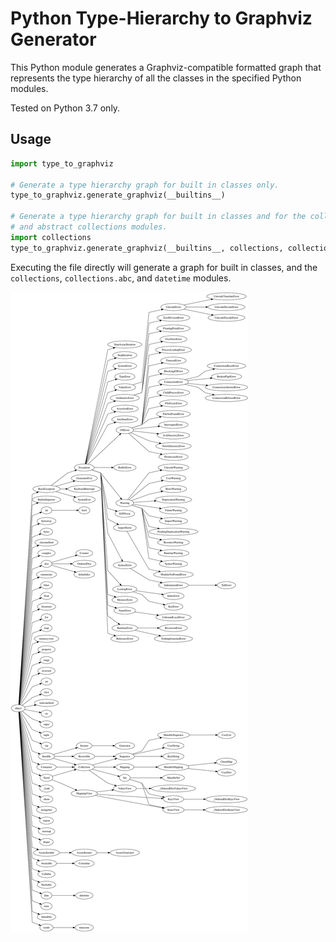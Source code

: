 # Python Type-Hierarchy to Graphviz Generator

This Python module generates a Graphviz-compatible formatted graph that
represents the type hierarchy of all the classes in the specified Python
modules.

Tested on Python 3.7 only.

## Usage

```python
import type_to_graphviz

# Generate a type hierarchy graph for built in classes only.
type_to_graphviz.generate_graphviz(__builtins__)

# Generate a type hierarchy graph for built in classes and for the collections
# and abstract collections modules.
import collections
type_to_graphviz.generate_graphviz(__builtins__, collections, collections.abc)
```

Executing the file directly will generate a graph for built in classes,
and the `collections`, `collections.abc`, and `datetime` modules.

![Sample graph](output.svg)
